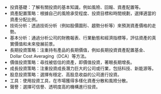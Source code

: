 

- 投資基礎：了解有關投資的基本知識，例如風險、回報、資產配置等。
- 資產配置策略：根據自己的風險承受程度、投資目標和時間規劃，選擇適當的資產分配比例。
- 技術分析：透過技術分析（例如股價圖形、趨勢分析等）來預測資產價格的走勢。
- 基本分析：通過分析公司的財務報表、行業動態和經濟指標等，評估資產的真實價值和未來發展前景。
- 長期投資策略：注重持有產品的長期價值，例如長期投資資產配置基金、Dollar Cost Averaging（DCA）等方法。
- 價值投資策略：尋找被低估的資產，即價值投資，著眼長期增長。
- 成長投資策略：注重投資成長潛力巨大的公司或行業，包括科技、新能源等。
- 股息投資策略：選擇有穩定、高股息收益的公司進行投資。 
- 工具：使用投資工具，在市場獲得多樣化資產分散和風險分散。
- 聲譽：選擇可信譽、透明度高的機構進行投資。
